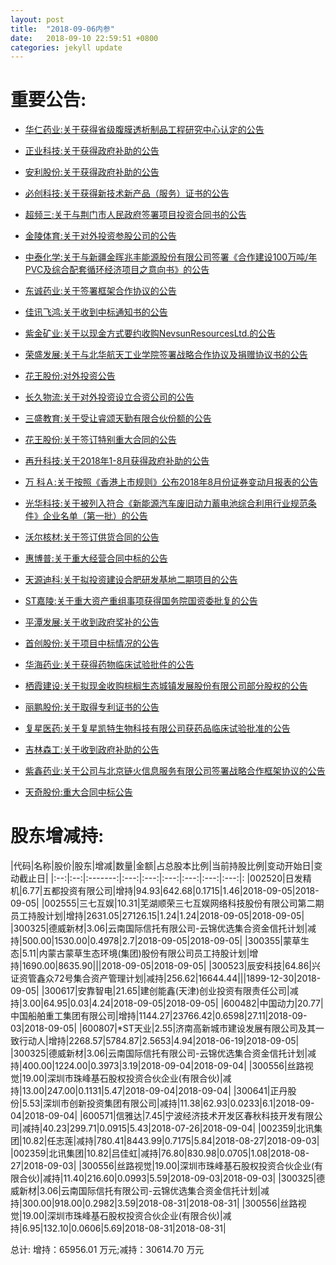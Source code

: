 ```yaml
---
layout: post
title:  "2018-09-06内参"
date:   2018-09-10 22:59:51 +0800
categories: jekyll update
---
```

# 重要公告: 
 
* [华仁药业:关于获得省级腹膜透析制品工程研究中心认定的公告](http://www.cninfo.com.cn/finalpage/2018-09-06/1205423574.PDF)

* [正业科技:关于获得政府补助的公告](http://www.cninfo.com.cn/finalpage/2018-09-06/1205423144.PDF)

* [安利股份:关于获得政府补助的公告](http://www.cninfo.com.cn/finalpage/2018-09-06/1205423129.PDF)

* [必创科技:关于获得新技术新产品（服务）证书的公告](http://www.cninfo.com.cn/finalpage/2018-09-06/1205422911.PDF)

* [超频三:关于与荆门市人民政府签署项目投资合同书的公告](http://www.cninfo.com.cn/finalpage/2018-09-06/1205419010.PDF)

* [金陵体育:关于对外投资参股公司的公告](http://www.cninfo.com.cn/finalpage/2018-09-06/1205386028.PDF)

* [中泰化学:关于与新疆金晖兆丰能源股份有限公司签署《合作建设100万吨/年PVC及综合配套循环经济项目之意向书》的公告](http://www.cninfo.com.cn/finalpage/2018-09-06/1205385880.PDF)

* [东诚药业:关于签署框架合作协议的公告](http://www.cninfo.com.cn/finalpage/2018-09-06/1205385788.PDF)

* [佳讯飞鸿:关于收到中标通知书的公告](http://www.cninfo.com.cn/finalpage/2018-09-06/1205385786.PDF)

* [紫金矿业:关于以现金方式要约收购NevsunResourcesLtd.的公告](http://www.cninfo.com.cn/finalpage/2018-09-06/1205385710.PDF)

* [荣盛发展:关于与北华航天工业学院签署战略合作协议及捐赠协议书的公告](http://www.cninfo.com.cn/finalpage/2018-09-06/1205385624.PDF)

* [花王股份:对外投资公告](http://www.cninfo.com.cn/finalpage/2018-09-06/1205385576.PDF)

* [长久物流:关于对外投资设立合资公司的公告](http://www.cninfo.com.cn/finalpage/2018-09-06/1205385568.PDF)

* [三盛教育:关于受让睿颂天勤有限合伙份额的公告](http://www.cninfo.com.cn/finalpage/2018-09-06/1205385545.PDF)

* [花王股份:关于签订特别重大合同的公告](http://www.cninfo.com.cn/finalpage/2018-09-06/1205385517.PDF)

* [再升科技:关于2018年1-8月获得政府补助的公告](http://www.cninfo.com.cn/finalpage/2018-09-06/1205385471.PDF)

* [万  科Ａ:关于按照《香港上市规则》公布2018年8月份证券变动月报表的公告](http://www.cninfo.com.cn/finalpage/2018-09-06/1205385429.PDF)

* [光华科技:关于被列入符合《新能源汽车废旧动力蓄电池综合利用行业规范条件》企业名单（第一批）的公告](http://www.cninfo.com.cn/finalpage/2018-09-06/1205385423.PDF)

* [沃尔核材:关于签订供货合同的公告](http://www.cninfo.com.cn/finalpage/2018-09-06/1205385422.PDF)

* [惠博普:关于重大经营合同中标的公告](http://www.cninfo.com.cn/finalpage/2018-09-06/1205385391.PDF)

* [天源迪科:关于拟投资建设合肥研发基地二期项目的公告](http://www.cninfo.com.cn/finalpage/2018-09-06/1205385347.PDF)

* [ST嘉陵:关于重大资产重组事项获得国务院国资委批复的公告](http://www.cninfo.com.cn/finalpage/2018-09-06/1205385330.PDF)

* [平潭发展:关于收到政府奖补的公告](http://www.cninfo.com.cn/finalpage/2018-09-06/1205385275.PDF)

* [首创股份:关于项目中标情况的公告](http://www.cninfo.com.cn/finalpage/2018-09-06/1205385253.PDF)

* [华海药业:关于获得药物临床试验批件的公告](http://www.cninfo.com.cn/finalpage/2018-09-06/1205385243.PDF)

* [栖霞建设:关于拟现金收购棕榈生态城镇发展股份有限公司部分股权的公告](http://www.cninfo.com.cn/finalpage/2018-09-06/1205385242.PDF)

* [丽鹏股份:关于取得专利证书的公告](http://www.cninfo.com.cn/finalpage/2018-09-06/1205385088.PDF)

* [复星医药:关于复星凯特生物科技有限公司获药品临床试验批准的公告](http://www.cninfo.com.cn/finalpage/2018-09-06/1205385054.PDF)

* [吉林森工:关于收到政府补助的公告](http://www.cninfo.com.cn/finalpage/2018-09-06/1205385026.PDF)

* [紫鑫药业:关于公司与北京链火信息服务有限公司签署战略合作框架协议的公告](http://www.cninfo.com.cn/finalpage/2018-09-06/1205384829.PDF)

* [天奇股份:重大合同中标公告](http://www.cninfo.com.cn/finalpage/2018-09-06/1205384819.PDF)

# 股东增减持: 
 
|代码|名称|股价|股东|增减|数量|金额|占总股本比例|当前持股比例|变动开始日|变动截止日|
|:--:|:--:|:-------:|:---:|:---:|:---:|:---:|:---:|:---:|:
|002520|日发精机|6.77|五都投资有限公司|增持|94.93|642.68|0.1715|1.46|2018-09-05|2018-09-05|
|002555|三七互娱|10.31|芜湖顺荣三七互娱网络科技股份有限公司第二期员工持股计划|增持|2631.05|27126.15|1.24|1.24|2018-09-05|2018-09-05|
|300325|德威新材|3.06|云南国际信托有限公司-云锦优选集合资金信托计划|减持|500.00|1530.00|0.4978|2.7|2018-09-05|2018-09-05|
|300355|蒙草生态|5.11|内蒙古蒙草生态环境(集团)股份有限公司员工持股计划|增持|1690.00|8635.90|||2018-09-05|2018-09-05|
|300523|辰安科技|64.86|兴证资管鑫众72号集合资产管理计划|减持|256.62|16644.44|||1899-12-30|2018-09-05|
|300617|安靠智电|21.65|建创能鑫(天津)创业投资有限责任公司|减持|3.00|64.95|0.03|4.24|2018-09-05|2018-09-05|
|600482|中国动力|20.77|中国船舶重工集团有限公司|增持|1144.27|23766.42|0.6598|27.11|2018-09-03|2018-09-05|
|600807|*ST天业|2.55|济南高新城市建设发展有限公司及其一致行动人|增持|2268.57|5784.87|2.5653|4.94|2018-06-19|2018-09-05|
|300325|德威新材|3.06|云南国际信托有限公司-云锦优选集合资金信托计划|减持|400.00|1224.00|0.3973|3.19|2018-09-04|2018-09-04|
|300556|丝路视觉|19.00|深圳市珠峰基石股权投资合伙企业(有限合伙)|减持|13.00|247.00|0.1131|5.47|2018-09-04|2018-09-04|
|300641|正丹股份|5.53|深圳市创新投资集团有限公司|减持|11.38|62.93|0.0233|6.1|2018-09-04|2018-09-04|
|600571|信雅达|7.45|宁波经济技术开发区春秋科技开发有限公司|减持|40.23|299.71|0.0915|5.43|2018-07-26|2018-09-04|
|002359|北讯集团|10.82|任志莲|减持|780.41|8443.99|0.7175|5.84|2018-08-27|2018-09-03|
|002359|北讯集团|10.82|吕佳虹|减持|76.80|830.98|0.0705|1.08|2018-08-27|2018-09-03|
|300556|丝路视觉|19.00|深圳市珠峰基石股权投资合伙企业(有限合伙)|减持|11.40|216.60|0.0993|5.59|2018-09-03|2018-09-03|
|300325|德威新材|3.06|云南国际信托有限公司-云锦优选集合资金信托计划|减持|300.00|918.00|0.2982|3.59|2018-08-31|2018-08-31|
|300556|丝路视觉|19.00|深圳市珠峰基石股权投资合伙企业(有限合伙)|减持|6.95|132.10|0.0606|5.69|2018-08-31|2018-08-31|

 总计:
增持：65956.01 万元;减持：30614.70 万元
